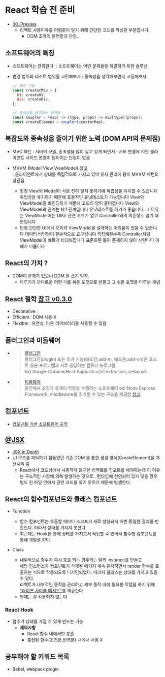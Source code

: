 # React 학습 전 준비

- [00..Preview](./00..Preview/)
  - 리액트 사용이유를 어렴풋이 알기 위해 간단한 코드를 작성한 부분입니다.
    - DOM 조작의 불편함과 단점..

## 소프트웨어의 특징

- 소프트웨어는 진화한다.
  : 소프트웨어는 어떤 문제들을 해결하기 위한 솔루션

- 변경 범위와 테스트 범위를 고민해보자
  : 종속성을 생각해보면서 코딩해보자

  ```jsx
  // 코드 기술
  const creatorMap = {
    h1: createH1,
    div: createDiv,
  };

  // 종속성을 끊어내는 테크닉
  const coupler = (map) => (type, props) => map[type](props);
  const createElement = coupler(creatorMap);
  ```

## 복잡도와 종속성을 줄이기 위한 노력 (DOM API의 문제점)

- MVC 패턴
  : 서버의 모델, 종속성을 많이 갖고 있게 되면서
  : 서버 변경에 의한 클라이언트 사이드 변경이 많아지는 단점이 있음

- MVVM (Model View ViewModel) [참고](https://jhtop0419.tistory.com/m/21)  
  : 클라이언트에서 상태를 독립적으로 가지고 있어 유지 관리에 용이
  MVVM 패턴의 장단점

  - 장점
    View와 Model이 서로 전혀 알지 못하기에 독립성을 유지할 수 있습니다
    독립성을 유지하기 때문에 효율적인 유닛테스트가 가능합니다
    View와 ViewModel을 바인딩하기 때문에 코드의 양이 줄어듭니다
    View와 ViewModel의 관계는 N:1 관계입니다
    유닛테스트를 하기가 좋습니다. 그 이유는 ViewModel에는 UIKit 관련 코드가 없고 Controller와의 의존성도 없기 때문입니다
  - 단점
    간단한 UI에서 오히려 ViewModel을 설계하는 어려움이 있을 수 있습니다
    데이터 바인딩이 필수적으로 요구됩니다
    복잡해질수록 Controller처럼 ViewModel이 빠르게 비대해집니다
    표준화된 틀이 존재하지 않아 사람마다 이해가 다릅니다

## React의 가치 ?

- DOM이 문제가 있으니 DOM 을 쓰지 말자.
  - 다루기가 까다로운 어떤 가를 쉬운 포맷으로 만들고 그 쉬운 포맷을 다루는 개념

## React 철학 [참고 v0.3.0](https://github.com/facebook/react/tree/v0.3.0)

- Declarative
  :
- Efficient
  : DOM 사용 X
- Flexible
  : 유연성, 다른 라이브러리를 사용할 수 있음

## 플러그인과 미들웨어

- > [플러그인](https://ko.wikipedia.org/wiki/%ED%94%8C%EB%9F%AC%EA%B7%B8%EC%9D%B8)  
  > 플러그인(plugin) 또는 추가 기능(애드인;add-in, 애드온;add-on)은 호스트 응용 프로그램과 서로 응답하는 컴퓨터 프로그램  
  > ex) Google Chrome(Host Application)의 extension, webpack

- > [미들웨어](https://ko.wikipedia.org/wiki/%EB%AF%B8%EB%93%A4%EC%9B%A8%EC%96%B4)  
  > 중간에서 조정과 중개의 역할을 수행하는 소프트웨어
  > ex) Node Express Framework, middleware를 추가할 수 있는 구조를 제공함 [참고](https://expressjs.com/ko/guide/using-middleware.html)

## 컴포넌트

- [컴포넌트 기반 소프트웨어 공학](https://ko.wikipedia.org/wiki/%EC%BB%B4%ED%8F%AC%EB%84%8C%ED%8A%B8_%EA%B8%B0%EB%B0%98_%EC%86%8C%ED%94%84%ED%8A%B8%EC%9B%A8%EC%96%B4_%EA%B3%B5%ED%95%99)

## [@JSX](https://reactjs.org/docs/introducing-jsx.html)

- [JSX in Depth](https://reactjs.org/docs/jsx-in-depth.html)
- UI 구조를 파악하기 힘들었던 기존 DOM 을 통한 생성 방식(CreateElement)을 개선시켜 줌
  - React에서 코드상에서 사용하지 않지만 리액트를 임포트를 해야하는데 이 이유는 구조적인 사항에 의해 발생하는 것으로.. 런타임에 선언되어 있지 않을 경우 빌드 된 파일 안에서 관련 코드를 찾기 못하기 때문에 발생한다.

## React의 함수컴포넌트와 클래스 컴포넌트

- Function
  - 함수 컴포넌트는 호출할 때마다 스코프가 새로 생성돼서 매번 동일한 결과를 반환한다.
    따라서 상태를 가지지 못한다.
  - 최근에는 Hook을 통해 상태를 가지고서 작업할 수 있어서 함수형 컴포넌트를 통해 개발을 한다.
- Class

  - 내부적으로 함수가 즉시 호출 되는 경우와는 달리 instance를 만들고  
    해당 인스턴스가 컴포넌트가 삭제될 때가지 계속 유지하면서 render 함수를 호출하는 식으로 작동되도록 디자인되었다.
    따라서 클래스는 상태를 가지고 있을 수 있다.  
    리액트가 내부적인 동작을 관리하고 세부 동작 내에 필요한 작업을 하기 위해 ["라이프 사이클 메서드"](https://react.vlpt.us/basic/25-lifecycle.html)를 제공한다
  - 현재는 잘 사용되지 않는다

### React Hook

- 함수가 상태를 가질 수 있게 만드는 기능
  - **제약사항**
    - React 함수 내에서만 호출
    - 중첩된 함수(조건문,반복문) 내에서 사용 X

## 공부해야 할 키워드 목록

- Babel, webpack plugin
